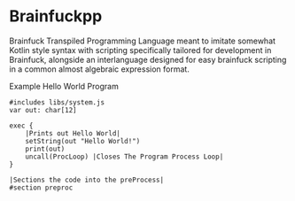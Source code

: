 # Brainfuckpp
Brainfuck Transpiled Programming Language meant to imitate somewhat Kotlin style syntax with scripting specifically tailored for development in Brainfuck, alongside an interlanguage designed for easy brainfuck scripting in a common almost algebraic expression format.

Example Hello World Program
```
#includes libs/system.js
var out: char[12]

exec {
    |Prints out Hello World|
    setString(out "Hello World!")
    print(out)
    uncall(ProcLoop) |Closes The Program Process Loop|
}

|Sections the code into the preProcess|
#section preproc
```
